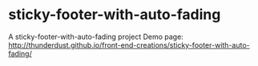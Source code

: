 # sticky-footer-with-auto-fading
A sticky-footer-with-auto-fading project
Demo page: http://thunderdust.github.io/front-end-creations/sticky-footer-with-auto-fading/ 
